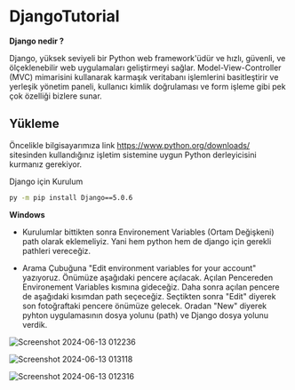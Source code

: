 # DjangoTutorial

**Django nedir ?**

Django, yüksek seviyeli bir Python web framework'üdür ve hızlı, güvenli, ve ölçeklenebilir web uygulamaları geliştirmeyi sağlar. Model-View-Controller (MVC) mimarisini kullanarak karmaşık veritabanı işlemlerini basitleştirir ve yerleşik yönetim paneli, kullanıcı kimlik doğrulaması ve form işleme gibi pek çok özelliği bizlere sunar.


## Yükleme 
Öncelikle bilgisayarımıza link https://www.python.org/downloads/ sitesinden kullandığınız işletim sistemine uygun Python derleyicisini kurmanız gerekiyor.

Django için Kurulum

```bash 
py -m pip install Django==5.0.6
```
    
**Windows** 
- Kurulumlar bittikten sonra Environement Variables (Ortam Değişkeni) path olarak eklemeliyiz. Yani hem python  hem de django için gerekli pathleri vereceğiz.

- Arama Çubuğuna "Edit environment variables for your account" yazıyoruz. Önümüze aşağıdaki pencere açılacak. Açılan Pencereden Environement Variables kısmına gideceğiz. Daha sonra açılan pencere de aşağıdaki kısımdan path seçeceğiz. Seçtikten sonra "Edit" diyerek son fotoğraftaki pencere önümüze gelecek. Oradan "New" diyerek pyhton uygulamasının dosya yolunu (path) ve Django  dosya yolunu verdik.

  
![Screenshot 2024-06-13 012236](https://github.com/muhammetkilinc15/DjangoTutorial/assets/108901980/5e676ad3-39dd-4f87-9a58-024881f1bfa3)


![Screenshot 2024-06-13 013118](https://github.com/muhammetkilinc15/DjangoTutorial/assets/108901980/69b0d756-5eda-468e-b6e3-13e72de5307d)


![Screenshot 2024-06-13 012316](https://github.com/muhammetkilinc15/DjangoTutorial/assets/108901980/2133f0f9-fd66-42a8-8e5e-40419044df31)

